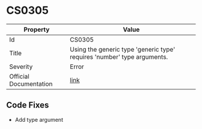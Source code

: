 # CS0305

| Property               | Value                                                                    |
| ---------------------- | ------------------------------------------------------------------------ |
| Id                     | CS0305                                                                   |
| Title                  | Using the generic type 'generic type' requires 'number' type arguments\. |
| Severity               | Error                                                                    |
| Official Documentation | [link](http://docs.microsoft.com/en-us/dotnet/csharp/misc/cs0305)        |

## Code Fixes

* Add type argument
